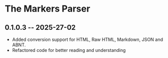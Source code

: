 # The Markers Parser

## 0.1.0.3 -- 2025-27-02

* Added conversion support for HTML, Raw HTML, Markdown, JSON and ABNT.
* Refactored code for better reading and understanding